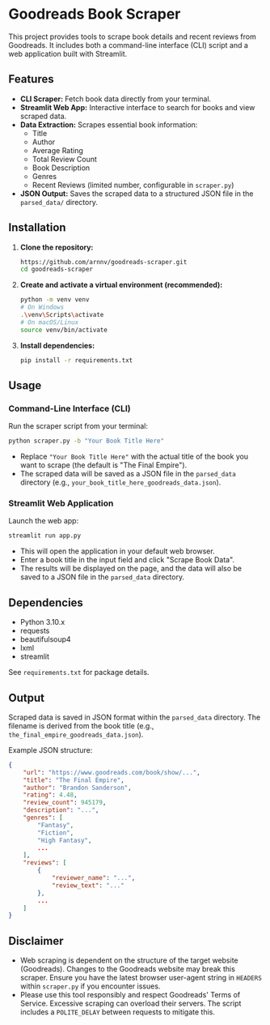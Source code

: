 # Goodreads Book Scraper

This project provides tools to scrape book details and recent reviews from Goodreads. It includes both a command-line interface (CLI) script and a web application built with Streamlit.

## Features

*   **CLI Scraper:** Fetch book data directly from your terminal.
*   **Streamlit Web App:** Interactive interface to search for books and view scraped data.
*   **Data Extraction:** Scrapes essential book information:
    *   Title
    *   Author
    *   Average Rating
    *   Total Review Count
    *   Book Description
    *   Genres
    *   Recent Reviews (limited number, configurable in `scraper.py`)
*   **JSON Output:** Saves the scraped data to a structured JSON file in the `parsed_data/` directory.

## Installation

1.  **Clone the repository:**
    ```bash
    https://github.com/arnnv/goodreads-scraper.git
    cd goodreads-scraper
    ```

2.  **Create and activate a virtual environment (recommended):**
    ```bash
    python -m venv venv
    # On Windows
    .\venv\Scripts\activate
    # On macOS/Linux
    source venv/bin/activate
    ```

3.  **Install dependencies:**
    ```bash
    pip install -r requirements.txt
    ```

## Usage

### Command-Line Interface (CLI)

Run the scraper script from your terminal:

```bash
python scraper.py -b "Your Book Title Here"
```

*   Replace `"Your Book Title Here"` with the actual title of the book you want to scrape (the default is "The Final Empire").
*   The scraped data will be saved as a JSON file in the `parsed_data` directory (e.g., `your_book_title_here_goodreads_data.json`).

### Streamlit Web Application

Launch the web app:

```bash
streamlit run app.py
```

*   This will open the application in your default web browser.
*   Enter a book title in the input field and click "Scrape Book Data".
*   The results will be displayed on the page, and the data will also be saved to a JSON file in the `parsed_data` directory.

## Dependencies

*   Python 3.10.x
*   requests
*   beautifulsoup4
*   lxml
*   streamlit

See `requirements.txt` for package details.

## Output

Scraped data is saved in JSON format within the `parsed_data` directory. The filename is derived from the book title (e.g., `the_final_empire_goodreads_data.json`).

Example JSON structure:

```json
{
    "url": "https://www.goodreads.com/book/show/...",
    "title": "The Final Empire",
    "author": "Brandon Sanderson",
    "rating": 4.48,
    "review_count": 945179,
    "description": "...",
    "genres": [
        "Fantasy",
        "Fiction",
        "High Fantasy",
        ...
    ],
    "reviews": [
        {
            "reviewer_name": "...",
            "review_text": "..."
        },
        ...
    ]
}
```

## Disclaimer

*   Web scraping is dependent on the structure of the target website (Goodreads). Changes to the Goodreads website may break this scraper. Ensure you have the latest browser user-agent string in `HEADERS` within `scraper.py` if you encounter issues.
*   Please use this tool responsibly and respect Goodreads' Terms of Service. Excessive scraping can overload their servers. The script includes a `POLITE_DELAY` between requests to mitigate this.
